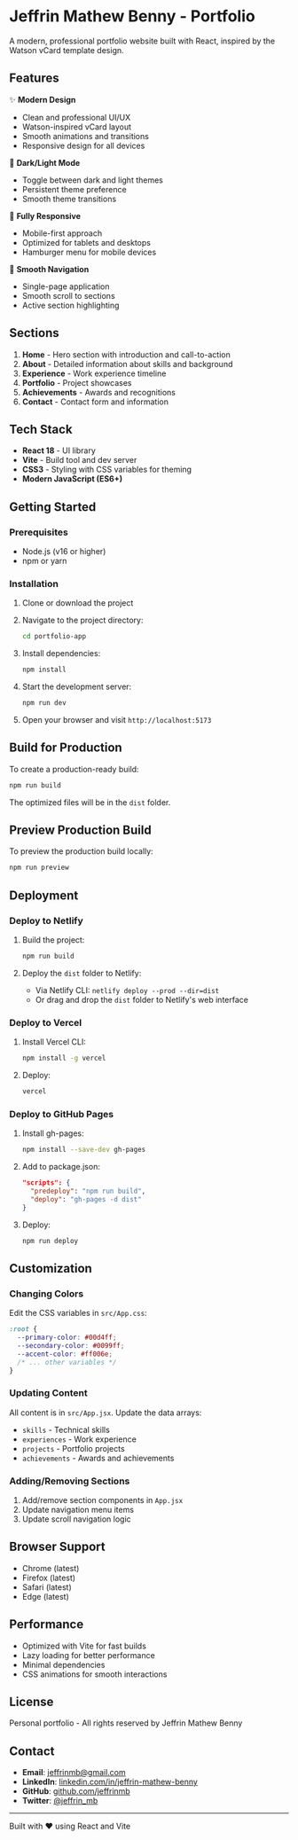 # Jeffrin Mathew Benny - Portfolio

A modern, professional portfolio website built with React, inspired by the Watson vCard template design.

## Features

✨ **Modern Design**
- Clean and professional UI/UX
- Watson-inspired vCard layout
- Smooth animations and transitions
- Responsive design for all devices

🎨 **Dark/Light Mode**
- Toggle between dark and light themes
- Persistent theme preference
- Smooth theme transitions

📱 **Fully Responsive**
- Mobile-first approach
- Optimized for tablets and desktops
- Hamburger menu for mobile devices

🚀 **Smooth Navigation**
- Single-page application
- Smooth scroll to sections
- Active section highlighting

## Sections

1. **Home** - Hero section with introduction and call-to-action
2. **About** - Detailed information about skills and background
3. **Experience** - Work experience timeline
4. **Portfolio** - Project showcases
5. **Achievements** - Awards and recognitions
6. **Contact** - Contact form and information

## Tech Stack

- **React 18** - UI library
- **Vite** - Build tool and dev server
- **CSS3** - Styling with CSS variables for theming
- **Modern JavaScript (ES6+)**

## Getting Started

### Prerequisites

- Node.js (v16 or higher)
- npm or yarn

### Installation

1. Clone or download the project
2. Navigate to the project directory:
   ```bash
   cd portfolio-app
   ```

3. Install dependencies:
   ```bash
   npm install
   ```

4. Start the development server:
   ```bash
   npm run dev
   ```

5. Open your browser and visit `http://localhost:5173`

## Build for Production

To create a production-ready build:

```bash
npm run build
```

The optimized files will be in the `dist` folder.

## Preview Production Build

To preview the production build locally:

```bash
npm run preview
```

## Deployment

### Deploy to Netlify

1. Build the project:
   ```bash
   npm run build
   ```

2. Deploy the `dist` folder to Netlify:
   - Via Netlify CLI: `netlify deploy --prod --dir=dist`
   - Or drag and drop the `dist` folder to Netlify's web interface

### Deploy to Vercel

1. Install Vercel CLI:
   ```bash
   npm install -g vercel
   ```

2. Deploy:
   ```bash
   vercel
   ```

### Deploy to GitHub Pages

1. Install gh-pages:
   ```bash
   npm install --save-dev gh-pages
   ```

2. Add to package.json:
   ```json
   "scripts": {
     "predeploy": "npm run build",
     "deploy": "gh-pages -d dist"
   }
   ```

3. Deploy:
   ```bash
   npm run deploy
   ```

## Customization

### Changing Colors

Edit the CSS variables in `src/App.css`:

```css
:root {
  --primary-color: #00d4ff;
  --secondary-color: #0099ff;
  --accent-color: #ff006e;
  /* ... other variables */
}
```

### Updating Content

All content is in `src/App.jsx`. Update the data arrays:
- `skills` - Technical skills
- `experiences` - Work experience
- `projects` - Portfolio projects
- `achievements` - Awards and achievements

### Adding/Removing Sections

1. Add/remove section components in `App.jsx`
2. Update navigation menu items
3. Update scroll navigation logic

## Browser Support

- Chrome (latest)
- Firefox (latest)
- Safari (latest)
- Edge (latest)

## Performance

- Optimized with Vite for fast builds
- Lazy loading for better performance
- Minimal dependencies
- CSS animations for smooth interactions

## License

Personal portfolio - All rights reserved by Jeffrin Mathew Benny

## Contact

- **Email**: jeffrinmb@gmail.com
- **LinkedIn**: [linkedin.com/in/jeffrin-mathew-benny](https://linkedin.com/in/jeffrin-mathew-benny)
- **GitHub**: [github.com/jeffrinmb](https://github.com/jeffrinmb)
- **Twitter**: [@jeffrin_mb](https://twitter.com/jeffrin_mb)

---

Built with ❤️ using React and Vite
